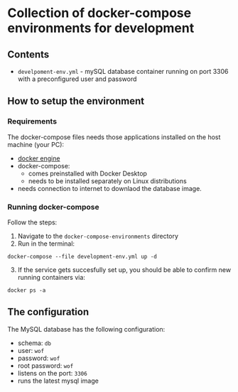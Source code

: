 # Collection of docker-compose environments for development
## Contents
* `develpoment-env.yml` - mySQL database container running on port 3306 with a preconfigured user and password
## How to setup the environment
### Requirements
The docker-compose files needs those applications installed on the host machine (your PC):
* [docker engine](https://www.docker.com/get-started)
* docker-compose:
  * comes preinstalled with Docker Desktop
  * needs to be installed separately on Linux distributions
* needs connection to internet to downlaod the database image.

### Running docker-compose
Follow the steps:
1. Navigate to the `docker-compose-environments` directory
2. Run in the terminal:
```
docker-compose --file development-env.yml up -d
```
3. If the service gets succesfully set up, you should be able to confirm new running containers via:
```
docker ps -a
```

## The configuration
The MySQL database has the following configuration:
* schema: `db`
* user: `wof`
* password: `wof`
* root password: `wof`
* listens on the port: `3306`
* runs the latest mysql image
